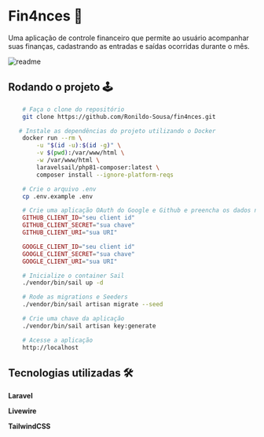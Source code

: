 # Fin4nces 💸

Uma aplicação de controle financeiro que permite ao usuário acompanhar suas finanças, cadastrando as entradas e saídas ocorridas durante o mês.

![readme](public/readme.gif)

## Rodando o projeto 🕹️

```bash
    # Faça o clone do repositório
    git clone https://github.com/Ronildo-Sousa/fin4nces.git
```
```bash
   # Instale as dependências do projeto utilizando o Docker
    docker run --rm \
        -u "$(id -u):$(id -g)" \
        -v $(pwd):/var/www/html \
        -w /var/www/html \
        laravelsail/php81-composer:latest \
        composer install --ignore-platform-reqs
```
```bash
    # Crie o arquivo .env
    cp .env.example .env 
```
```php
    # Crie uma aplicação OAuth do Google e Github e preencha os dados no .env
    GITHUB_CLIENT_ID="seu client id"
    GITHUB_CLIENT_SECRET="sua chave"
    GITHUB_CLIENT_URI="sua URI"

    GOOGLE_CLIENT_ID="seu client id"
    GOOGLE_CLIENT_SECRET="sua chave"
    GOOGLE_CLIENT_URI="sua URI"
```
```bash
    # Inicialize o container Sail
    ./vendor/bin/sail up -d

    # Rode as migrations e Seeders
    ./vendor/bin/sail artisan migrate --seed

    # Crie uma chave da aplicação
    ./vendor/bin/sail artisan key:generate

    # Acesse a aplicação
    http://localhost
```
## Tecnologias utilizadas 🛠️

**Laravel**

**Livewire**

**TailwindCSS**
